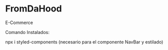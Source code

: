 # FromDaHood
E-Commerce

Comando Instalados:

npx i styled-components (necesario para el componente NavBar y estilado)
